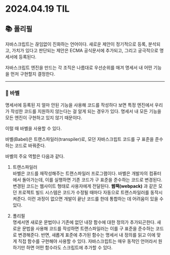 # 2024.04.19 TIL

## 📚 폴리필

자바스크립트는 끊임없이 진화하는 언어이다. 새로운 제안이 정기적으로 등록, 분석되고, 가치가 있다고 판단되는 제안은 ECMA 공식문서에 추가되고, 그리고 궁극적으로 명세서에 등록된다.

자바스크립트 엔진을 만드는 각 조직은 나름대로 우선순위를 매겨 명세서 내 어떤 기능을 먼저 구현할지 결정한다.

---

### 🚨 바벨

명세서에 등록된 지 얼마 안된 기능을 사용해 코드를 작성하다 보면 특정 엔진에서 우리가 작성한 코드를 지원하지 않는다는 걸 알게 되는 경우가 있다. 명세서 내 모든 기능을 모든 엔진이 구현하고 있지 않기 때문이다.

이럴 때 바벨을 사용할 수 있다.

바벨(Babel)은 트랜스파일러(transpiler)로, 모던 자바스크립트 코드를 구 표준을 준수하는 코드로 바꿔준다.

바벨의 주요 역할은 다음과 같다.

1. 트랜스파일러<br>
   바벨은 코드를 재작성해주는 트랜스파일러 프로그램이다. 바벨은 개발자의 컴퓨터에서 돌아가는데, 이를 실행하면 기존 코드가 구 표준을 준수하는 코드로 변경된다. 변경된 코드는 웹사이트 형태로 사용자에게 전달된다. **웹팩(webpack)** 과 같은 모던 프로젝트 빌드 시스템은 코드가 수정될 때마다 자동으로 트랜스파일러를 동작시켜준다.
   이런 과정이 없으면 개발이 끝난 코드를 한데 통합하는 데 어려움이 있을 수 있다.

2. 폴리필<br>
   명세서엔 새로운 문법이나 기존에 없던 내장 함수에 대한 정의가 추가되곤한다. 새로운 문법을 사용해 코드를 작성하면 트랜스파일러는 이를 구 표준을 준수하는 코드로 변경해준다. 반면, 새롭게 표준에 추가된 함수는 명세서 내 정의를 읽고 이에 맞게 직접 함수를 구현해야 사용할 수 있다. 자바스크립트는 매우 동적인 언어라서 원하기만 하면 어떤 함수라도 스크립트에 추가할 수 있다.
